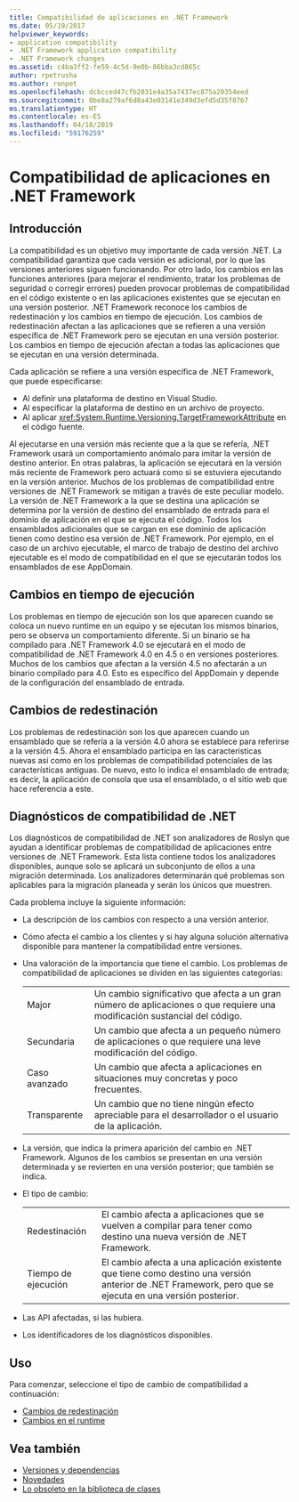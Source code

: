 ```yaml
---
title: Compatibilidad de aplicaciones en .NET Framework
ms.date: 05/19/2017
helpviewer_keywords:
- application compatibility
- .NET Framework application compatibility
- .NET Framework changes
ms.assetid: c4ba3ff2-fe59-4c5d-9e0b-86bba3cd865c
author: rpetrusha
ms.author: ronpet
ms.openlocfilehash: dcbcced47cfb2031e4a35a7437ec875a20354eed
ms.sourcegitcommit: 0be8a279af6d8a43e03141e349d3efd5d35f8767
ms.translationtype: HT
ms.contentlocale: es-ES
ms.lasthandoff: 04/18/2019
ms.locfileid: "59176259"
---
```

# <a name="application-compatibility-in-the-net-framework"></a>Compatibilidad de aplicaciones en .NET Framework

## <a name="introduction"></a>Introducción
La compatibilidad es un objetivo muy importante de cada versión .NET. La compatibilidad garantiza que cada versión es adicional, por lo que las versiones anteriores siguen funcionando. Por otro lado, los cambios en las funciones anteriores (para mejorar el rendimiento, tratar los problemas de seguridad o corregir errores) pueden provocar problemas de compatibilidad en el código existente o en las aplicaciones existentes que se ejecutan en una versión posterior. .NET Framework reconoce los cambios de redestinación y los cambios en tiempo de ejecución. Los cambios de redestinación afectan a las aplicaciones que se refieren a una versión específica de .NET Framework pero se ejecutan en una versión posterior. Los cambios en tiempo de ejecución afectan a todas las aplicaciones que se ejecutan en una versión determinada.

Cada aplicación se refiere a una versión específica de .NET Framework, que puede especificarse:

* Al definir una plataforma de destino en Visual Studio.
* Al especificar la plataforma de destino en un archivo de proyecto.
* Al aplicar <xref:System.Runtime.Versioning.TargetFrameworkAttribute> en el código fuente.

Al ejecutarse en una versión más reciente que a la que se refería, .NET Framework usará un comportamiento anómalo para imitar la versión de destino anterior. En otras palabras, la aplicación se ejecutará en la versión más reciente de Framework pero actuará como si se estuviera ejecutando en la versión anterior. Muchos de los problemas de compatibilidad entre versiones de .NET Framework se mitigan a través de este peculiar modelo. La versión de .NET Framework a la que se destina una aplicación se determina por la versión de destino del ensamblado de entrada para el dominio de aplicación en el que se ejecuta el código. Todos los ensamblados adicionales que se cargan en ese dominio de aplicación tienen como destino esa versión de .NET Framework. Por ejemplo, en el caso de un archivo ejecutable, el marco de trabajo de destino del archivo ejecutable es el modo de compatibilidad en el que se ejecutarán todos los ensamblados de ese AppDomain.

## <a name="runtime-changes"></a>Cambios en tiempo de ejecución

Los problemas en tiempo de ejecución son los que aparecen cuando se coloca un nuevo runtime en un equipo y se ejecutan los mismos binarios, pero se observa un comportamiento diferente. Si un binario se ha compilado para .NET Framework 4.0 se ejecutará en el modo de compatibilidad de .NET Framework 4.0 en 4.5 o en versiones posteriores. Muchos de los cambios que afectan a la versión 4.5 no afectarán a un binario compilado para 4.0. Esto es específico del AppDomain y depende de la configuración del ensamblado de entrada.

## <a name="retargeting-changes"></a>Cambios de redestinación

Los problemas de redestinación son los que aparecen cuando un ensamblado que se refería a la versión 4.0 ahora se establece para referirse a la versión 4.5. Ahora el ensamblado participa en las características nuevas así como en los problemas de compatibilidad potenciales de las características antiguas. De nuevo, esto lo indica el ensamblado de entrada; es decir, la aplicación de consola que usa el ensamblado, o el sitio web que hace referencia a este.

## <a name="net-compatibility-diagnostics"></a>Diagnósticos de compatibilidad de .NET

Los diagnósticos de compatibilidad de .NET son analizadores de Roslyn que ayudan a identificar problemas de compatibilidad de aplicaciones entre versiones de .NET Framework. Esta lista contiene todos los analizadores disponibles, aunque solo se aplicará un subconjunto de ellos a una migración determinada. Los analizadores determinarán qué problemas son aplicables para la migración planeada y serán los únicos que muestren.

Cada problema incluye la siguiente información:

-   La descripción de los cambios con respecto a una versión anterior.

-   Cómo afecta el cambio a los clientes y si hay alguna solución alternativa disponible para mantener la compatibilidad entre versiones.

-   Una valoración de la importancia que tiene el cambio. Los problemas de compatibilidad de aplicaciones se dividen en las siguientes categorías:

    |   |   |
    |---|---|
    |Major|Un cambio significativo que afecta a un gran número de aplicaciones o que requiere una modificación sustancial del código.|
    |Secundaria|Un cambio que afecta a un pequeño número de aplicaciones o que requiere una leve modificación del código.|
    |Caso avanzado|Un cambio que afecta a aplicaciones en situaciones muy concretas y poco frecuentes.|
    |Transparente|Un cambio que no tiene ningún efecto apreciable para el desarrollador o el usuario de la aplicación.|

-   La versión, que indica la primera aparición del cambio en .NET Framework. Algunos de los cambios se presentan en una versión determinada y se revierten en una versión posterior; que también se indica.

-   El tipo de cambio:

    |   |   |
    |---|---|
    |Redestinación|El cambio afecta a aplicaciones que se vuelven a compilar para tener como destino una nueva versión de .NET Framework.|
    |Tiempo de ejecución|El cambio afecta a una aplicación existente que tiene como destino una versión anterior de .NET Framework, pero que se ejecuta en una versión posterior.|

-   Las API afectadas, si las hubiera.

-   Los identificadores de los diagnósticos disponibles.

## <a name="usage"></a>Uso
Para comenzar, seleccione el tipo de cambio de compatibilidad a continuación:

* [Cambios de redestinación](./retargeting/index.md)
* [Cambios en el runtime](./runtime/index.md)

## <a name="see-also"></a>Vea también

- [Versiones y dependencias](../../../docs/framework/migration-guide/versions-and-dependencies.md)
- [Novedades](../../../docs/framework/whats-new/index.md)
- [Lo obsoleto en la biblioteca de clases](../../../docs/framework/whats-new/whats-obsolete.md)
